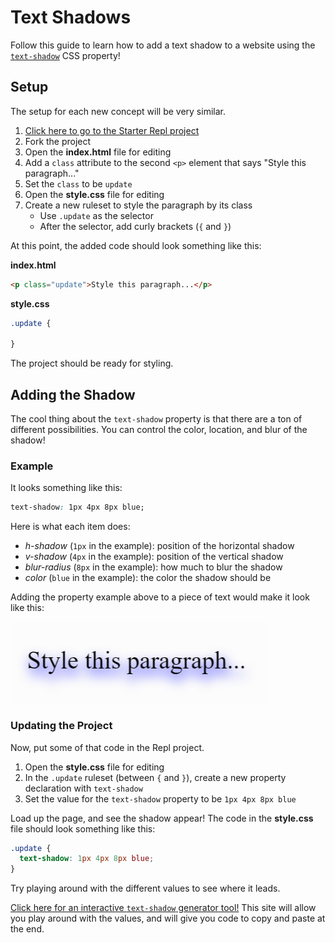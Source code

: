 # Text Shadows
Follow this guide to learn how to add a text shadow to a website using the [`text-shadow`](https://www.w3schools.com/cssref/css3_pr_text-shadow.asp) CSS property!

## Setup
The setup for each new concept will be very similar.

1. [Click here to go to the Starter Repl project](https://replit.com/@HylandOutreach/MoreCssStart)
1. Fork the project
1. Open the **index.html** file for editing
1. Add a `class` attribute to the second `<p>` element that says "Style this paragraph..."
1. Set the `class` to be `update`
1. Open the **style.css** file for editing
1. Create a new ruleset to style the paragraph by its class
    - Use `.update` as the selector
    - After the selector, add curly brackets (`{` and `}`)

At this point, the added code should look something like this:

**index.html**

```html
<p class="update">Style this paragraph...</p>
```

**style.css**

```css
.update {

}
```

The project should be ready for styling.

## Adding the Shadow
The cool thing about the `text-shadow` property is that there are a ton of different possibilities. You can control the color, location, and blur of the shadow!

### Example
It looks something like this:

```css
text-shadow: 1px 4px 8px blue;
```

Here is what each item does:

- _h-shadow_ (`1px` in the example): position of the horizontal shadow
- _v-shadow_ (`4px` in the example): position of the vertical shadow
- _blur-radius_ (`8px` in the example): how much to blur the shadow
- _color_ (`blue` in the example): the color the shadow should be

Adding the property example above to a piece of text would make it look like this:

![](Assets/BlueShadow.png)

### Updating the Project
Now, put some of that code in the Repl project.

1. Open the **style.css** file for editing
1. In the `.update` ruleset (between `{` and `}`), create a new property declaration with `text-shadow`
1. Set the value for the `text-shadow` property to be `1px 4px 8px blue`

Load up the page, and see the shadow appear! The code in the **style.css** file should look something like this:

```css
.update {
  text-shadow: 1px 4px 8px blue;
}
```

Try playing around with the different values to see where it leads.

[Click here for an interactive `text-shadow` generator tool!](https://cssgenerator.org/text-shadow-css-generator.html) This site will allow you play around with the values, and will give you code to copy and paste at the end.
